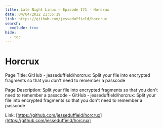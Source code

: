 ```yaml
---
title: Late Night Linux – Episode 171 - Horcrux
date: 04/04/2022 21:56:19
link: https://github.com/jesseduffield/horcrux
search:
  exclude: true
hide:
  - toc
---
```


# Horcrux

Page Title: GitHub - jesseduffield/horcrux: Split your file into encrypted fragments so that you don't need to remember a passcode

Page Description: Split your file into encrypted fragments so that you don't need to remember a passcode - GitHub - jesseduffield/horcrux: Split your file into encrypted fragments so that you don't need to remember a passcode 

Link: [https://github.com/jesseduffield/horcrux](https://github.com/jesseduffield/horcrux)
